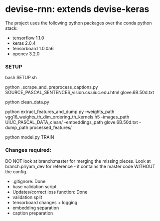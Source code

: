 # devise-rnn: extends devise-keras

The project uses the following python packages over the conda python stack:
- tensorflow 1.1.0
- keras 2.0.4
- tensorboard 1.0.0a6
- opencv 3.2.0

### SETUP

bash SETUP.sh

python _scrape_and_preprocess_captions.py SOURCE_PASCAL_SENTENCES_vision.cs.uiuc.edu.html glove.6B.50d.txt

python clean_data.py

python extract_features_and_dump.py -weights_path vgg16_weights_th_dim_ordering_th_kernels.h5 -images_path UIUC_PASCAL_DATA_clean/ -embeddings_path glove.6B.50d.txt -dump_path processed_features/

python model.py TRAIN

### Changes required:
DO NOT look at branch:master for merging the missing pieces. Look at branch:priyam_dev for reference - it contains the master code WITHOUT the config.

- .gitignore: Done
- base validation script
- Updates/correct loss function: Done
- validation split
- tensorboard changes + logging
- embedding separation
- caption preparation
